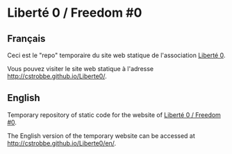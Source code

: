 # Liberté 0 / Freedom #0

## Français

Ceci est le "repo" temporaire du site web statique de l'association [Liberté 0](http://liberte0.org/).

Vous pouvez visiter le site web statique à l'adresse http://cstrobbe.github.io/Liberte0/.

## English

Temporary repository of static code for the website of [Liberté 0 / Freedom #0](http://liberte0.org/).

The English version of the temporary website can be accessed at http://cstrobbe.github.io/Liberte0/en/.

